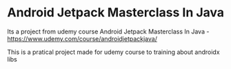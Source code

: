 # Android Jetpack Masterclass In Java

Its a project from udemy course Android Jetpack Masterclass In Java - https://www.udemy.com/course/androidjetpackjava/

This is a pratical project made for udemy course to training about androidx libs
